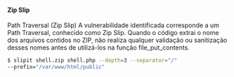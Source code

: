 #### Zip Slip
Path Traversal (Zip Slip) A vulnerabilidade identificada corresponde a
um Path Traversal, conhecido como Zip Slip. Quando o código extrai o nome dos
arquivos contidos no ZIP, não realiza qualquer validação ou sanitização desses nomes
antes de utilizá-los na função file_put_contents.

```sh
$ slipit shell.zip shell.php --depth=3 --separator="/"
--prefix="/var/www/html/public"
```